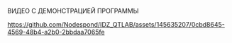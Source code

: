 ВИДЕО С ДЕМОНСТРАЦИЕЙ ПРОГРАММЫ



https://github.com/Nodespond/IDZ_QTLAB/assets/145635207/0cbd8645-4569-48b4-a2b0-2bbdaa7065fe

